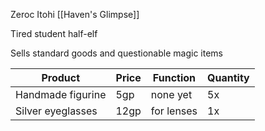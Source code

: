 Zeroc Itohi [[Haven's Glimpse]]

Tired student half-elf

Sells standard goods and questionable magic items

| Product | Price | Function | Quantity |
|---------|-------|----------|----------|
|Handmade figurine| 5gp |none yet| 5x |
|Silver eyeglasses| 12gp |for lenses| 1x |

